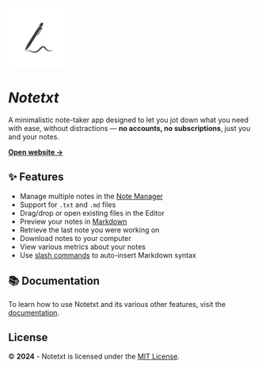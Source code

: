 <img src="public/landing/logo.png" width="125"> 

# *Notetxt*

A minimalistic note-taker app designed to let you jot down what you need with ease, without distractions — <strong>no accounts, no subscriptions</strong>, just you and your notes.

[**Open website →**](https://notetxt.xyz)

## ✨ Features

- Manage multiple notes in the [Note Manager](https://notetxt.xyz/editor?manager=open)
- Support for `.txt` and `.md` files
- Drag/drop or open existing files in the Editor
- Preview your notes in [Markdown](https://docs.notetxt.xyz/main/markdown)
- Retrieve the last note you were working on
- Download notes to your computer
- View various metrics about your notes
- Use [slash commands](https://docs.notetxt.xyz/main/slash-commands) to auto-insert Markdown syntax

## 📚 Documentation

To learn how to use Notetxt and its various other features, visit the [documentation](https://docs.notetxt.xyz).

## License

© **2024** - Notetxt is licensed under the [MIT License](LICENSE).